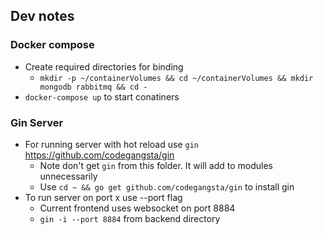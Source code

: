 ## Dev notes

### Docker compose
- Create required directories for binding
  - `mkdir -p ~/containerVolumes && cd ~/containerVolumes && mkdir mongodb rabbitmq && cd -`
- `docker-compose up` to start conatiners

### Gin Server
- For running server with hot reload use `gin` https://github.com/codegangsta/gin
  - Note don't get `gin` from this folder. It will add to modules unnecessarily
  - Use `cd ~ && go get github.com/codegangsta/gin` to install gin
- To run server on port x use --port flag
  - Current frontend uses websocket on port 8884
  - `gin -i --port 8884` from backend directory
